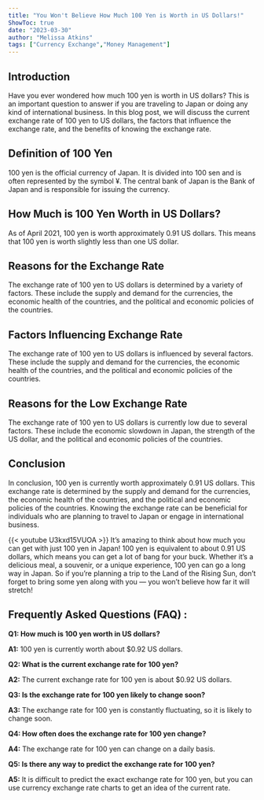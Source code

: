 ```yaml
---
title: "You Won't Believe How Much 100 Yen is Worth in US Dollars!"
ShowToc: true 
date: "2023-03-30"
author: "Melissa Atkins" 
tags: ["Currency Exchange","Money Management"]
---
```

## Introduction

Have you ever wondered how much 100 yen is worth in US dollars? This is an important question to answer if you are traveling to Japan or doing any kind of international business. In this blog post, we will discuss the current exchange rate of 100 yen to US dollars, the factors that influence the exchange rate, and the benefits of knowing the exchange rate.

## Definition of 100 Yen

100 yen is the official currency of Japan. It is divided into 100 sen and is often represented by the symbol ¥. The central bank of Japan is the Bank of Japan and is responsible for issuing the currency.

## How Much is 100 Yen Worth in US Dollars?

As of April 2021, 100 yen is worth approximately 0.91 US dollars. This means that 100 yen is worth slightly less than one US dollar.

## Reasons for the Exchange Rate

The exchange rate of 100 yen to US dollars is determined by a variety of factors. These include the supply and demand for the currencies, the economic health of the countries, and the political and economic policies of the countries.

## Factors Influencing Exchange Rate

The exchange rate of 100 yen to US dollars is influenced by several factors. These include the supply and demand for the currencies, the economic health of the countries, and the political and economic policies of the countries.

## Reasons for the Low Exchange Rate

The exchange rate of 100 yen to US dollars is currently low due to several factors. These include the economic slowdown in Japan, the strength of the US dollar, and the political and economic policies of the countries.

## Conclusion

In conclusion, 100 yen is currently worth approximately 0.91 US dollars. This exchange rate is determined by the supply and demand for the currencies, the economic health of the countries, and the political and economic policies of the countries. Knowing the exchange rate can be beneficial for individuals who are planning to travel to Japan or engage in international business.

{{< youtube U3kxd15VUOA >}} 
It’s amazing to think about how much you can get with just 100 yen in Japan! 100 yen is equivalent to about 0.91 US dollars, which means you can get a lot of bang for your buck. Whether it’s a delicious meal, a souvenir, or a unique experience, 100 yen can go a long way in Japan. So if you’re planning a trip to the Land of the Rising Sun, don’t forget to bring some yen along with you — you won’t believe how far it will stretch!

## Frequently Asked Questions (FAQ) :
**Q1: How much is 100 yen worth in US dollars?**

**A1:** 100 yen is currently worth about $0.92 US dollars.

**Q2: What is the current exchange rate for 100 yen?**

**A2:** The current exchange rate for 100 yen is about $0.92 US dollars.

**Q3: Is the exchange rate for 100 yen likely to change soon?**

**A3:** The exchange rate for 100 yen is constantly fluctuating, so it is likely to change soon.

**Q4: How often does the exchange rate for 100 yen change?**

**A4:** The exchange rate for 100 yen can change on a daily basis.

**Q5: Is there any way to predict the exchange rate for 100 yen?**

**A5:** It is difficult to predict the exact exchange rate for 100 yen, but you can use currency exchange rate charts to get an idea of the current rate.






